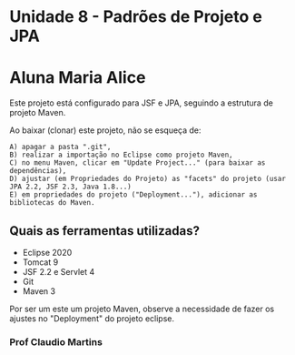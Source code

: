 # Unidade 8 - Padrões de Projeto e JPA
# Aluna Maria Alice
Este projeto está configurado para JSF e JPA, seguindo a estrutura de projeto Maven.

Ao baixar (clonar) este projeto, não se esqueça de:

	A) apagar a pasta ".git", 
	B) realizar a importação no Eclipse como projeto Maven, 
	C) no menu Maven, clicar em "Update Project..." (para baixar as dependências),
	D) ajustar (em Propriedades do Projeto) as "facets" do projeto (usar JPA 2.2, JSF 2.3, Java 1.8...) 
	E) em propriedades do projeto ("Deployment..."), adicionar as bibliotecas do Maven.
 

## Quais as ferramentas utilizadas?
 * Eclipse 2020
 * Tomcat 9
 * JSF 2.2 e Servlet 4
 * Git 
 * Maven 3
 
 Por ser um este um projeto Maven, observe a necessidade de fazer os ajustes no "Deployment" do projeto eclipse.
 
### Prof Claudio Martins